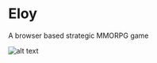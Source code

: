 # Eloy
A browser based strategic MMORPG game

![alt text](https://github.com/eloyjoon/yooresh/yooresh.jpg?raw=true)
